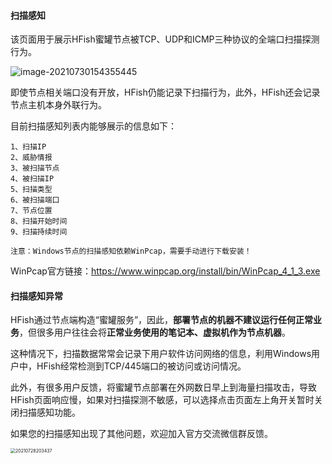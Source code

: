 #### 扫描感知

该页面用于展示HFish蜜罐节点被TCP、UDP和ICMP三种协议的全端口扫描探测行为。

![image-20210730154355445](https://hfish.io/images/20210730154357.png)

即使节点相关端口没有开放，HFish仍能记录下扫描行为，此外，HFish还会记录节点主机本身外联行为。

目前扫描感知列表内能够展示的信息如下：

```
1、扫描IP
2、威胁情报
3、被扫描节点
4、被扫描IP
5、扫描类型
6、被扫描端口
7、节点位置
8、扫描开始时间
9、扫描持续时间
```

`注意：Windows节点的扫描感知依赖WinPcap，需要手动进行下载安装！`

WinPcap官方链接：https://www.winpcap.org/install/bin/WinPcap_4_1_3.exe


#### 扫描感知异常

HFish通过节点端构造“蜜罐服务”，因此，**部署节点的机器不建议运行任何正常业务**，但很多用户往往会将**正常业务使用的笔记本、虚拟机作为节点机器**。

这种情况下，扫描数据常常会记录下用户软件访问网络的信息，利用Windows用户中，HFish经常检测到TCP/445端口的被访问或访问情况。

此外，有很多用户反馈，将蜜罐节点部署在外网数日早上到海量扫描攻击，导致HFish页面响应慢，如果对扫描探测不敏感，可以选择点击页面左上角开关暂时关闭扫描感知功能。

如果您的扫描感知出现了其他问题，欢迎加入官方交流微信群反馈。

<img src="https://hfish.io/images/20210728203437-20210824100822201.png" alt="20210728203437" style="zoom:50%;" />
